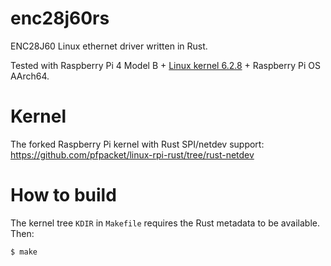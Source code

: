 # enc28j60rs
ENC28J60 Linux ethernet driver written in Rust.

Tested with Raspberry Pi 4 Model B + [Linux kernel 6.2.8](https://github.com/pfpacket/linux-rpi-rust/tree/rust-netdev) + Raspberry Pi OS AArch64.

# Kernel
The forked Raspberry Pi kernel with Rust SPI/netdev support: https://github.com/pfpacket/linux-rpi-rust/tree/rust-netdev

# How to build
The kernel tree `KDIR` in `Makefile` requires the Rust metadata to be available. Then:
```
$ make
```
